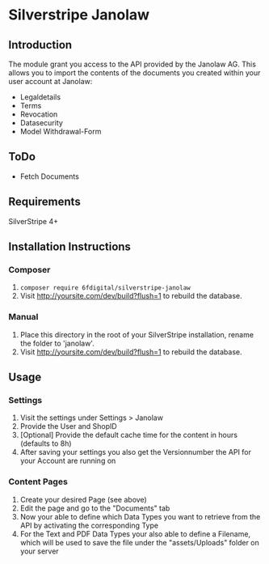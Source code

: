 # Silverstripe Janolaw

## Introduction
The module grant you access to the API provided by the Janolaw AG. This allows
you to import the contents of the documents you created within your user account
at Janolaw:

* Legaldetails
* Terms
* Revocation
* Datasecurity
* Model Withdrawal-Form

## ToDo
- Fetch Documents

## Requirements
SilverStripe 4+

## Installation Instructions

### Composer
1. ```composer require 6fdigital/silverstripe-janolaw```
2. Visit http://yoursite.com/dev/build?flush=1 to rebuild the database.

### Manual
1. Place this directory in the root of your SilverStripe installation, rename the folder to 'janolaw'.
2. Visit http://yoursite.com/dev/build?flush=1 to rebuild the database.

## Usage
### Settings
1. Visit the settings under Settings > Janolaw
2. Provide the User and ShopID
3. [Optional] Provide the default cache time for the content in hours (defaults to 8h)
4. After saving your settings you also get the Versionnumber the API for your Account are running on

### Content Pages
1. Create your desired Page (see above)
2. Edit the page and go to the "Documents" tab
3. Now your able to define which Data Types you want to retrieve from the API by activating the corresponding Type
4. For the Text and PDF Data Types your also able to define a Filename, which will be used to save the file under the "assets/Uploads" folder on your server
